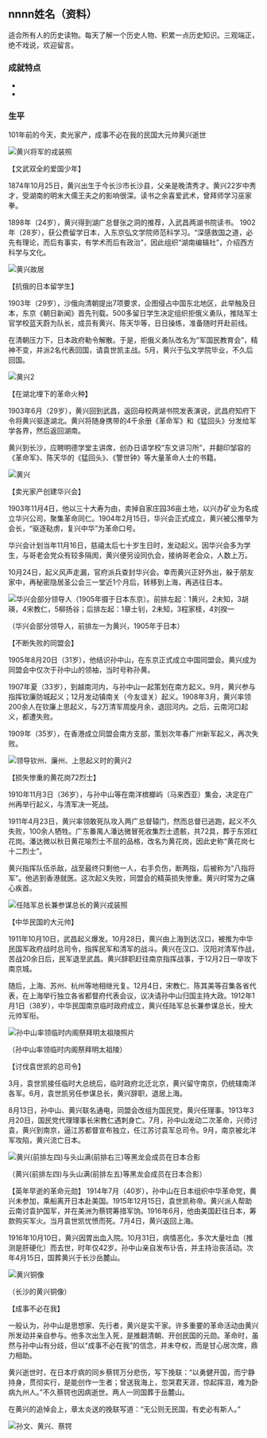 ## nnnn姓名（资料）

适合所有人的历史读物。每天了解一个历史人物、积累一点历史知识。三观端正，绝不戏说，欢迎留言。

### 成就特点

- ​
- ​


### 生平

101年前的今天，卖光家产，成事不必在我的民国大元帅黄兴逝世

![黄兴将军的戎装照](黄兴将军的戎装照.jpeg)



【文武双全的爱国少年】

1874年10月25日，黄兴出生于今长沙市长沙县，父亲是晚清秀才。黄兴22岁中秀才，受湖南的明末大儒王夫之的影响很深。读书之余喜爱武术，曾拜师学习巫家拳。

1898年（24岁），黄兴得到湖广总督张之洞的推荐，入武昌两湖书院读书。 1902年（28岁），获公费留学日本，入东京弘文学院师范科学习。“深感救国之道，必先有理论，而后有事实，有学术而后有政治”，因此组织“湖南编辑社”，介绍西方科学与文化。

![黄兴故居](黄兴故居.jpg)



【抗俄的日本留学生】

1903年（29岁），沙俄向清朝提出7项要求，企图侵占中国东北地区，此举触及日本，东京《朝日新闻》首先刊载。500多留日学生决定组织拒俄义勇队，推陆军士官学校蓝天蔚为队长，成员有黄兴、陈天华等，日日操练，准备随时开赴前线。

在清朝压力下，日本政府勒令解散。于是，拒俄义勇队改名为“军国民教育会”，精神不变，并派2名代表回国，请袁世凯主战。5月，黄兴于弘文学院毕业，不久后回国。

![黄兴2](黄兴2.jpg)

【在湖北埋下的革命火种】

1903年6月（29岁），黄兴回到武昌，返回母校两湖书院发表演说，武昌府知府下令将黄兴驱逐湖北。黄兴将随身携带的4千余册《革命军》和《猛回头》分发给军学各界，然后返回湖南。

黄兴到长沙，应聘明德学堂主讲席，创办日语学校“东文讲习所”，并翻印邹容的《革命军》、陈天华的《猛回头》、《警世钟》等大量革命人士的书籍。

![黄兴](黄兴.jpg)

【卖光家产创建华兴会】

1903年11月4日，他以三十大寿为由，卖掉自家庄园36亩土地，以兴办矿业为名成立华兴公司，聚集革命同仁。1904年2月15日，华兴会正式成立，黄兴被公推举为会长，“驱逐鞑虏，复兴中华”为革命口号。

华兴会计划当年11月16日，慈禧太后七十岁生日时，发动起义。因华兴会多为学生，与哥老会党众有较多隔阂，黄兴便另设同仇会，接纳哥老会众，人数上万。

10月24日，起义风声走漏，官府派兵查封华兴会。幸而黄兴正好外出，躲于朋友家中，再秘密隐居圣公会三一堂近1个月后，转移到上海，再逃往日本。

![华兴会部分领导人（1905年摄于日本东京）。前排左起：1黄兴，2未知，3胡瑛，4宋教仁，5柳扬谷；后排左起：1章士钊，2未知，3程家柽，4刘揆一](华兴会部分领导人（1905年摄于日本东京）。前排左起：1黄兴，2未知，3胡瑛，4宋教仁，5柳扬谷；后排左起：1章士钊，2未知，3程家柽，4刘揆一.jpg)

（华兴会部分领导人，前排左一为黄兴，1905年于日本）

【不断失败的同盟会】

1905年8月20日（31岁），他结识孙中山，在东京正式成立中国同盟会。黄兴成为同盟会中仅次于孙中山的领袖，当时号称孙黄。

1907年夏（33岁），到越南河内，与孙中山一起策划在南方起义。9月，黄兴参与指挥钦廉防城起义；12月发动镇南关（今友谊关）起义。1908年3月，黄兴率领200余人在钦廉上思起义，与2万清军周旋月余，退回河内。之后，云南河口起义，都遭失败。

1909年（35岁），在香港成立同盟会南方支部，策划次年春广州新军起义，再次失败。

![领导钦州、廉州、上思起义时的黄兴2](领导钦州、廉州、上思起义时的黄兴2.jpeg)

【损失惨重的黄花岗72烈士】

1910年11月3日（36岁），与孙中山等在南洋槟榔屿（马来西亚）集会，决定在广州再举行起义，与清军决一死战。

1911年4月23日，黄兴率领敢死队攻入两广总督辕门，然而总督已逃跑，起义不久失败，100余人牺牲。广东番禺人潘达微冒死收集烈士遗骸，共72具，葬于东郊红花岗。潘达微以秋日黄花喻烈士不屈的品格，改名为黄花岗，因此史称“黄花岗七十二烈士”。

黄兴指挥队伍杀敌，战至最终只剩他一人，右手负伤，断两指，后被称为“八指将军”。他逃到香港就医。这次起义失败，同盟会的精英损失惨重。黄兴时常为之痛心疾首。

![任陆军总长兼参谋总长的黄兴戎装照](任陆军总长兼参谋总长的黄兴戎装照.jpeg)

【中华民国的大元帅】

1911年10月10日，武昌起义爆发。10月28日，黄兴由上海到达汉口，被推为中华民国军政府战时总司令，指挥民军和清军的战斗。黄兴在汉口、汉阳对清军作战，苦战20余日后，民军退至武昌。黄兴辞职赶往南京指挥战事，于12月2日一举攻下南京城。

随后，上海、苏州、杭州等地相继光复。12月4日，宋教仁、陈其美等召集各省代表，在上海举行独立各省都督府代表会议，议决请孙中山归国主持大政。1912年1月1日（38岁），中华民国南京临时政府成立，黄兴任陆军总长兼参谋总长，授大元帅军衔。

![孙中山率领临时内阁祭拜明太祖陵照片](孙中山率领临时内阁祭拜明太祖陵照片.jpg)

（孙中山率领临时内阁祭拜明太祖陵）

【讨伐袁世凯的总司令】

3月，袁世凯接任临时大总统后，临时政府北迁北京，黄兴留守南京，仍统辖南洋各军。6月，袁世凯另任参谋总长，黄兴辞职，退居上海。

8月13日，孙中山、黄兴联名通电，同盟会改组为国民党，黄兴任理事。1913年3月20日，国民党代理理事长宋教仁遇刺身亡。7月，孙中山发动二次革命，兴师讨袁，黄兴到南京，逼江苏都督宣布独立，任江苏讨袁军总司令。9月，南京被北洋军攻陷，黄兴流亡日本。

![黄兴(前排左四)与头山满(前排右三)等黑龙会成员在日本合影](黄兴(前排左四)与头山满(前排右三)等黑龙会成员在日本合影.jpeg)

（黄兴(前排左四)与头山满(前排左五)等黑龙会成员在日本合影）

【英年早逝的革命元勋】
1914年7月（40岁），孙中山在日本组织中华革命党，黄兴未参加，乘船离开日本赴美国。1915年12月15日，袁世凯称帝。黄兴派人帮助云南讨袁护国军，并在美洲为蔡锷筹措军饷。1916年6月，他由美国赶往日本，筹款购买军火。当月袁世凯忧愤而死。7月4日，黄兴返回上海。

1916年10月10日，黄兴因胃出血入院。10月31日，病情恶化，多次大量吐血（推测是肝硬化）而去世，时年仅42岁。孙中山亲自发布讣告，并主持治丧活动。次年4月15日，国葬黄兴于长沙岳麓山。

![黄兴铜像](黄兴铜像.jpg)

（长沙的黄兴铜像）

【成事不必在我】

一般认为，孙中山是思想家、先行者，黄兴是实干家。许多重要的革命活动由黄兴所发动并亲自参与。他多次出生入死，是推翻清朝、开创民国的元勋。革命时，虽然与孙中山有分歧，但以“成事不必在我”的信念，并未夺权，而是甘心居次席，鼎力相助。

黄兴逝世时，在日本疗病的同乡蔡锷万分悲伤，写下挽联：“以勇健开国，而宁静持身，贯彻实行，是能创作一生者；曾送我海上，忽哭君天涯，惊起挥泪，难为卧病九州人。”不久蔡锷也因病逝世。两人一同国葬于岳麓山。

在黄兴的追悼会上，章太炎送的挽联写道：“无公则无民国，有史必有斯人。”

![孙文、黄兴、蔡锷](孙文、黄兴、蔡锷.jpg)



